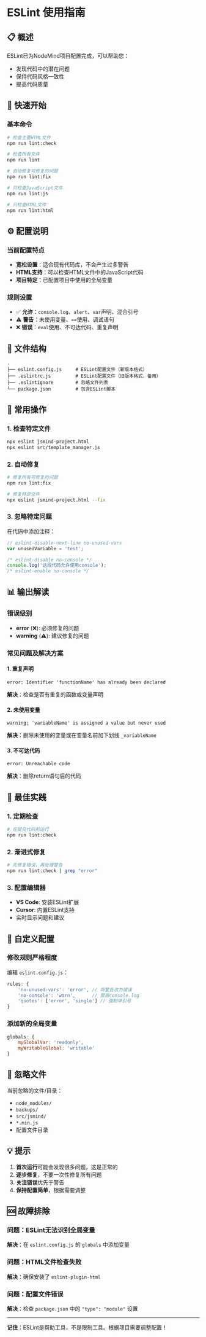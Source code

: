 # ESLint 使用指南

## 📋 概述

ESLint已为NodeMind项目配置完成，可以帮助您：
- 发现代码中的潜在问题
- 保持代码风格一致性
- 提高代码质量

## 🚀 快速开始

### 基本命令

```bash
# 检查主要HTML文件
npm run lint:check

# 检查所有文件
npm run lint

# 自动修复可修复的问题
npm run lint:fix

# 只检查JavaScript文件
npm run lint:js

# 只检查HTML文件
npm run lint:html
```

## ⚙️ 配置说明

### 当前配置特点
- **宽松设置**：适合现有代码库，不会产生过多警告
- **HTML支持**：可以检查HTML文件中的JavaScript代码
- **项目特定**：已配置项目中使用的全局变量

### 规则设置
- ✅ **允许**：`console.log`、`alert`、`var`声明、混合引号
- ⚠️ **警告**：未使用变量、`==`使用、调试语句
- ❌ **错误**：`eval`使用、不可达代码、重复声明

## 📁 文件结构

```
.
├── eslint.config.js     # ESLint配置文件（新版本格式）
├── .eslintrc.js         # ESLint配置文件（旧版本格式，备用）
├── .eslintignore        # 忽略文件列表
└── package.json         # 包含ESLint脚本
```

## 🔧 常用操作

### 1. 检查特定文件
```bash
npx eslint jsmind-project.html
npx eslint src/template_manager.js
```

### 2. 自动修复
```bash
# 修复所有可修复的问题
npm run lint:fix

# 修复特定文件
npx eslint jsmind-project.html --fix
```

### 3. 忽略特定问题
在代码中添加注释：
```javascript
// eslint-disable-next-line no-unused-vars
var unusedVariable = 'test';

/* eslint-disable no-console */
console.log('这段代码允许使用console');
/* eslint-enable no-console */
```

## 📊 输出解读

### 错误级别
- **error** (❌): 必须修复的问题
- **warning** (⚠️): 建议修复的问题

### 常见问题及解决方案

#### 1. 重复声明
```
error: Identifier 'functionName' has already been declared
```
**解决**：检查是否有重复的函数或变量声明

#### 2. 未使用变量
```
warning: 'variableName' is assigned a value but never used
```
**解决**：删除未使用的变量或在变量名前加下划线 `_variableName`

#### 3. 不可达代码
```
error: Unreachable code
```
**解决**：删除return语句后的代码

## 🎯 最佳实践

### 1. 定期检查
```bash
# 在提交代码前运行
npm run lint:check
```

### 2. 渐进式修复
```bash
# 先修复错误，再处理警告
npm run lint:check | grep "error"
```

### 3. 配置编辑器
- **VS Code**: 安装ESLint扩展
- **Cursor**: 内置ESLint支持
- 实时显示问题和建议

## 🔄 自定义配置

### 修改规则严格程度
编辑 `eslint.config.js`：
```javascript
rules: {
    'no-unused-vars': 'error', // 将警告改为错误
    'no-console': 'warn',      // 禁用console.log
    'quotes': ['error', 'single'] // 强制单引号
}
```

### 添加新的全局变量
```javascript
globals: {
    myGlobalVar: 'readonly',
    myWritableGlobal: 'writable'
}
```

## 🚫 忽略文件

当前忽略的文件/目录：
- `node_modules/`
- `backups/`
- `src/jsmind/`
- `*.min.js`
- 配置文件目录

## 💡 提示

1. **首次运行**可能会发现很多问题，这是正常的
2. **逐步修复**，不要一次性修复所有问题
3. **关注错误**优先于警告
4. **保持配置简单**，根据需要调整

## 🆘 故障排除

### 问题：ESLint无法识别全局变量
**解决**：在 `eslint.config.js` 的 `globals` 中添加变量

### 问题：HTML文件检查失败
**解决**：确保安装了 `eslint-plugin-html`

### 问题：配置文件错误
**解决**：检查 `package.json` 中的 `"type": "module"` 设置

---

**记住**：ESLint是帮助工具，不是限制工具。根据项目需要调整配置！ 